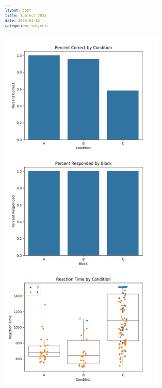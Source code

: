 ```yaml
---
layout: post
title: Subject 7031
date: 2025-01-12
categories: subjects
---
```


![](data/7031/run-25/7031_ATS_percent_correct.png)
![](data/7031/run-25/7031_ATS_percent_responded.png)
![](data/7031/run-25/7031_ATS_rt.png)
